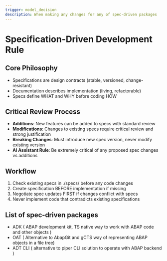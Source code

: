 ```yaml
---
trigger: model_decision
description: When making any changes for any of spec-driven packages
---
```


# Specification-Driven Development Rule

## Core Philosophy

- Specifications are design contracts (stable, versioned, change-resistant)
- Documentation describes implementation (living, refactorable)
- Specs define WHAT and WHY before coding HOW

## Critical Review Process

- **Additions**: New features can be added to specs with standard review
- **Modifications**: Changes to existing specs require critical review and strong justification
- **Breaking Changes**: Must introduce new spec version, never modify existing version
- **AI Assistant Rule**: Be extremely critical of any proposed spec changes vs additions

## Workflow

1. Check existing specs in ./specs/ before any code changes
2. Create specification BEFORE implementation if missing
3. Negotiate spec updates FIRST if changes conflict with specs
4. Never implement code that contradicts existing specifications

## List of spec-driven packages

- ADK ( ABAP development kit, TS native way to work with ABAP code and other objects )
- OAT ( Alternative to AbapGit and gCTS way of representing ABAP objects in a file tree)
- ADT CLI ( alternative to piper CLI solution to operate with ABAP backend )
